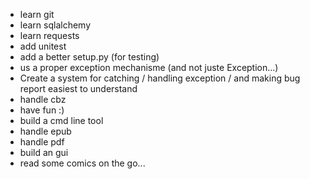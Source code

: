 - learn git
- learn sqlalchemy
- learn requests
- add unitest
- add a better setup.py (for testing)
- us a proper exception mechanisme (and not juste Exception...)
- Create a system for catching / handling exception / and making bug report easiest to understand
- handle cbz
- have fun :)
- build a cmd line tool
- handle epub
- handle pdf
- build an gui
- read some comics on the go...
